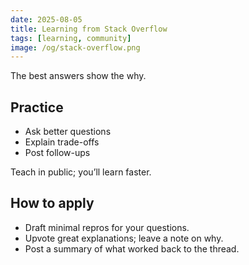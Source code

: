 ```yaml
---
date: 2025-08-05
title: Learning from Stack Overflow
tags: [learning, community]
image: /og/stack-overflow.png
---
```


The best answers show the why.

## Practice
- Ask better questions
- Explain trade-offs
- Post follow-ups

Teach in public; you’ll learn faster.

## How to apply
- Draft minimal repros for your questions.
- Upvote great explanations; leave a note on why.
- Post a summary of what worked back to the thread.


